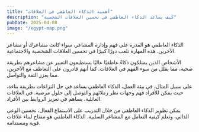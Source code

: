 ```yaml
---
title: "أهمية الذكاء العاطفي في العلاقات"
description: "كيف يساعد الذكاء العاطفي في تحسين العلاقات الشخصية"
pubDate: 2025-04-08
image: "/egypt-map.png"
---
```


الذكاء العاطفي هو القدرة على فهم وإدارة المشاعر، سواء كانت مشاعرك أو مشاعر الآخرين. هذه المهارة تلعب دورًا كبيرًا في تحسين العلاقات الشخصية والاجتماعية.

الأشخاص الذين يمتلكون ذكاءً عاطفيًا عاليًا يستطيعون التعبير عن مشاعرهم بطريقة صحية، مما يقلل من سوء الفهم في العلاقات. كما أنهم قادرون على التعاطف مع الآخرين، مما يعزز الثقة والتواصل.

على سبيل المثال، في بيئة العمل، الذكاء العاطفي يساعد في حل النزاعات بطريقة بناءة، حيث يمكن للأفراد فهم وجهات نظر زملائهم والتوصل إلى حلول مرضية. في العلاقات العائلية، يساهم في تعزيز الروابط بين الأفراد.

يمكن تطوير الذكاء العاطفي من خلال التدريب على الاستماع الفعال، تحسين الوعي الذاتي، وتعلم كيفية التعامل مع المشاعر السلبية. الذكاء العاطفي هو مفتاح لبناء علاقات قوية ومستدامة.
